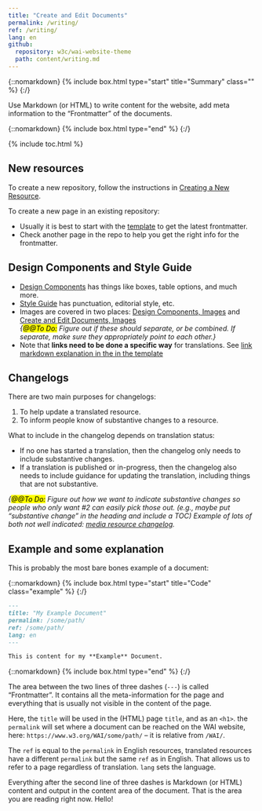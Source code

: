 ```yaml
---
title: "Create and Edit Documents"
permalink: /writing/
ref: /writing/
lang: en
github:
  repository: w3c/wai-website-theme
  path: content/writing.md
---
```


{::nomarkdown}
{% include box.html type="start" title="Summary" class="" %}
{:/}

Use Markdown (or HTML) to write content for the website, add meta information to the “Frontmatter” of the documents.

{::nomarkdown}
{% include box.html type="end" %}
{:/}


{% include toc.html %}

## New resources

To create a new repository, follow the instructions in [Creating a New Resource](/technical/new-resource/).

To create a new page in an existing repository:
* Usually it is best to start with the [template](https://raw.githubusercontent.com/w3c/wai-resource-template/master/content/index.md) to get the latest frontmatter.
* Check another page in the repo to help you get the right info for the frontmatter.

## Design Components and Style Guide

* [Design Components](/components/) has things like boxes, table options, and much more.
* [Style Guide](https://www.w3.org/WAI/EO/wiki/Style) has punctuation, editorial style, etc.
* Images are covered in two places: [Design Components, Images]( https://wai-website-theme.netlify.app/components/images/) and [Create and Edit Documents, Images](/writing/images/) <br>_{<mark>@@To Do:</mark> Figure out if these should separate, or be combined. If separate, make sure they appropriately point to each other.}_
* Note that **links need to be done a specific way** for translations. See [link markdown explanation in the in the template](https://github.com/w3c/wai-resource-template/blob/master/content/index.md#heading-level-2)

## Changelogs

There are two main purposes for changelogs:
1. To help update a translated resource.
2. To inform people know of substantive changes to a resource.

What to include in the changelog depends on translation status:
* If no one has started a translation, then the changelog only needs to include substantive changes.
* If a translation is published or in-progress, then the changelog also needs to include guidance for updating the translation, including things that are not substantive.

_{<mark>@@To Do:</mark> Figure out how we want to indicate substantive changes so people who only want #2 can easily pick those out. (e.g., maybe put “substantive change” in the heading and include a TOC) Example of lots of both not well indicated: [media resource changelog](https://www.w3.org/WAI/media/av/changelog/)._

## Example and some explanation

This is probably the most bare bones example of a document:

{::nomarkdown}
{% include box.html type="start" title="Code" class="example" %}
{:/}

```md
---
title: "My Example Document"
permalink: /some/path/
ref: /some/path/
lang: en
---

This is content for my **Example** Document.
```

{::nomarkdown}
{% include box.html type="end" %}
{:/}

The area between the two lines of three dashes (`---`) is called “Frontmatter”. It contains all the meta-information for the page and everything that is usually not visible in the content of the page.

Here, the `title` will be used in the (HTML) page `title`, and as an `<h1>`. the `permalink` will set where a document can be reached on the WAI website, here: `https://www.w3.org/WAI/some/path/` – it is relative from `/WAI/`.

The `ref` is equal to the `permalink` in English resources, translated resources have a different `permalink` but the same `ref` as in English. That allows us to refer to a page regardless of translation. `lang` sets the language.

Everything after the second line of three dashes is Markdown (or HTML) content and output in the content area of the document. That is the area you are reading right now. Hello!
